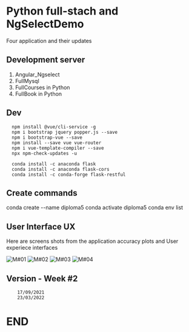 # Python full-stach and NgSelectDemo

Four application and their updates

## Development server

1. Angular_Ngselect
2. FullMysql
3. FullCourses in Python
4. FullBook in Python


## Dev

```
  npm install @vue/cli-service -g
  npm i bootstrap jquery popper.js --save
  npm i bootstrap-vue --save
  npm install --save vue vue-router
  npm i vue-template-compiler --save
  npx npm-check-updates -u
  
  conda install -c anaconda flask
  conda install -c anaconda flask-cors
  conda install -c conda-forge flask-restful

```


## Create commands
conda create --name diploma5
conda activate diploma5
conda env list



## User Interface UX

Here are screens shots from the application accuracy plots and User experiece interfaces

![M#01](https://github.com/LINOSNCHENA/Angular-ngselect/blob/master/UXViews/page1.png)
![M#02](https://github.com/LINOSNCHENA/Angular-ngselect/blob/master/UXViews/page2.png)
![M#03](https://github.com/LINOSNCHENA/Angular-ngselect/blob/master/UXViews/page3.png)
![M#04](https://github.com/LINOSNCHENA/Angular-ngselect/blob/master/UXViews/page4.png)



## Version - Week #2
```
    17/09/2021
    23/03/2022
```

# END